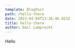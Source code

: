 ```yaml
---
template: BlogPost
path: /hello-there
date: 2023-04-04T13:26:46.023Z
title: hello-there
author: Emil Lamprecht
---
```


H﻿ello
